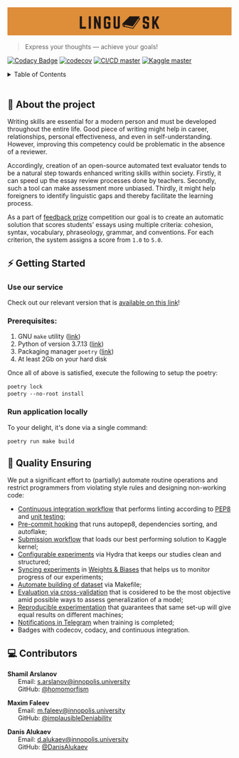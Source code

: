 <div align="center" height="130px">
  <img src="./docs/logo.png" alt="Logotype"/><br/>
  <p></p>
</div>

> Express your thoughts — achieve your goals!

[![Codacy Badge](https://app.codacy.com/project/badge/Grade/e900ed98717c4c61b7dff288a075c6e8)](https://www.codacy.com/gh/Vitsyn-Morgunov-and-Nikulin/automatic-essay-evaluator/dashboard?utm_source=github.com&amp;utm_medium=referral&amp;utm_content=Vitsyn-Morgunov-and-Nikulin/automatic-essay-evaluator&amp;utm_campaign=Badge_Grade)
[![codecov](https://codecov.io/gh/Vitsyn-Morgunov-and-Nikulin/automatic-essay-evaluator/branch/mlops/hydra/graph/badge.svg?token=Q21TAQTAZY)](https://codecov.io/gh/Vitsyn-Morgunov-and-Nikulin/automatic-essay-evaluator)
[![CI/CD master](https://github.com/Vitsyn-Morgunov-and-Nikulin/automatic-essay-evaluator/actions/workflows/ci.yaml/badge.svg)](https://github.com/Vitsyn-Morgunov-and-Nikulin/automatic-essay-evaluator/actions/workflows/ci.yaml)
[![Kaggle master](https://github.com/Vitsyn-Morgunov-and-Nikulin/automatic-essay-evaluator/actions/workflows/kaggle.yaml/badge.svg)](https://github.com/Vitsyn-Morgunov-and-Nikulin/automatic-essay-evaluator/actions/workflows/kaggle.yaml)

<details>
  <summary>Table of Contents</summary>
  <ul>
    <li><a href="#motivation">About the project</a></li>
    <li><a href="getting-started">Getting Started</li>
    <li><a href="#qe">Quality Ensuring</a></li>
    <li><a href="#contributors">Contributors</a></li>
  </ul>
</details>

<br>

## 📝 About the project <a name="motivation"></a>

Writing skills are essential for a modern person and must be developed throughout the entire life. Good piece of writing might help in career, relationships, personal effectiveness, and even in self-understanding. However, improving this competency could be problematic in the absence of a reviewer.

Accordingly, creation of an open-source automated text evaluator tends to be a natural step towards enhanced writing skills within society. Firstly, it can speed up the essay review processes done by teachers. Secondly, such a tool can make assessment more unbiased. Thirdly, it might help foreigners to identify linguistic gaps and thereby facilitate the learning process.

As a part of [feedback prize](https://www.kaggle.com/competitions/feedback-prize-english-language-learning) competition our goal is to create an automatic solution that scores students’ essays using multiple criteria: cohesion, syntax, vocabulary, phraseology, grammar, and conventions. For each criterion, the system assigns a score from `1.0` to `5.0`.

## ⚡ Getting Started <a name="getting-started"></a>

### Use our service
Check out our relevant version that is [available on this link](https://huggingface.co/spaces/Booguy/automatic-essay-evaluator)!

### Prerequisites:
1. GNU `make` utility ([link](https://www.gnu.org/software/make/))
2. Python of version 3.7.13 ([link](https://www.python.org/downloads/release/python-3713/))
3. Packaging manager `poetry` ([link](https://python-poetry.org))
4. At least 2Gb on your hard disk

Once all of above is satisfied, execute the following to setup the poetry:
```
poetry lock
poetry --no-root install
```


### Run application locally
To your delight, it's done via a single command:
```
poetry run make build
```

## 🚀 Quality Ensuring <a name="qe"></a>
We put a significant effort to (partially) automate routine operations and restrict programmers from violating style rules and designing non-working code:
- [Continuous integration workflow](.github/workflows/ci.yaml) that performs linting according to [PEP8](.flake8) and [unit testing](tests);
- [Pre-commit hooking](.pre-commit-config.yaml) that runs autopep8, dependencies sorting, and autoflake;
- [Submission workflow](.github/workflows/kaggle.yaml) that loads our best performing solution to Kaggle kernel;
- [Configurable experiments](src/config/conf/) via Hydra that keeps our studies clean and structured;
- [Syncing experiments](src/model_finetuning/train.py) in [Weights & Biases](https://wandb.ai/site) that helps us to monitor progress of our experiments;
- [Automate building of dataset](Makefile) via Makefile;
- [Evaluation via cross-validation](src/cross_validate.py) that is cosidered to be the most objective amid possible ways to assess generalization of a model;
- [Reproducible experimentation](src/utils.py) that guarantees that same set-up will give equal results on different machines;
- [Notifications in Telegram](src/utils.py) when training is completed;
- Badges with codecov, codacy, and continuous integration.


## 💻 Contributors <a name="contributors"></a>
**Shamil Arslanov** <br>
&nbsp;&nbsp;&nbsp;&nbsp;&nbsp; Email: <a>s.arslanov@innopolis.university</a> <br>
&nbsp;&nbsp;&nbsp;&nbsp;&nbsp; GitHub: <a href="https://github.com/homomorfism">@homomorfism</a> <br>

**Maxim Faleev** <br>
&nbsp;&nbsp;&nbsp;&nbsp;&nbsp; Email: <a>m.faleev@innopolis.university</a> <br>
&nbsp;&nbsp;&nbsp;&nbsp;&nbsp; GitHub: <a href="https://github.com/implausibleDeniability">@implausibleDeniability</a> <br>

**Danis Alukaev** <br>
&nbsp;&nbsp;&nbsp;&nbsp;&nbsp; Email: <a>d.alukaev@innopolis.university</a> <br>
&nbsp;&nbsp;&nbsp;&nbsp;&nbsp; GitHub: <a href="https://github.com/DanisAlukaev">@DanisAlukaev</a> <br>
